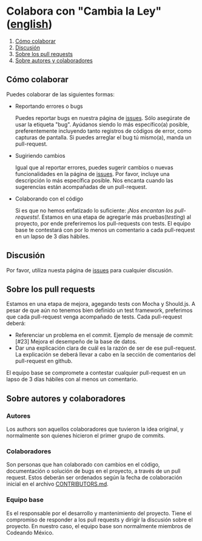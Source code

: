 # Colabora con "Cambia la Ley" ([english](/CONTRIBUTE.md))

1. [Cómo colaborar](#cómo-colaborar)
2. [Discusión](#discusión)
3. [Sobre los pull requests](#sobre-pull-requests)
4. [Sobre autores y colaboradores](#sobre-autores-y-colaboradores)



## Cómo colaborar
Puedes colaborar de las siguientes formas:
- Reportando errores o bugs

  Puedes reportar bugs en nuestra página de [issues](https://github.com/CodeandoMexico/cambia-la-ley/issues). Sólo asegúrate de usar la etiqueta "bug". Ayúdanos siendo lo más específico(a) posible, preferentemente incluyendo tanto registros de códigos de error, como capturas de pantalla. Si puedes arreglar el bug tú mismo(a), manda un pull-request.

- Sugiriendo cambios

  Igual que al reportar errores, puedes sugerir cambios o nuevas funcionalidades en la página de [issues](https://github.com/CodeandoMexico/cambia-la-ley/issues). Por favor, incluye una descripción lo más específica posible. Nos encanta cuando las sugerencias están acompañadas de un pull-request.

- Colaborando con el código

  Si es que no hemos enfatizado lo suficiente: *¡Nos encantan los pull-requests!*. Estamos en una etapa de agregarle más pruebas(*testing*) al proyecto, por ende preferiremos los pull-requests con tests. El equipo base te contestará con por lo menos un comentario a cada pull-request en un lapso de 3 días hábiles.

## Discusión
Por favor, utiliza nuesta página de [issues](https://github.com/CodeandoMexico/cambia-la-ley/issues) para cualquier discusión.

## Sobre los pull requests
  Estamos en una etapa de mejora, agegando tests con Mocha y Should.js. A pesar de que aún no tenemos bien definido un test framework, preferimos que cada pull-request venga acompañado de tests. Cada pull-request deberá:
  - Referenciar un problema en el commit. Ejemplo de mensaje de commit: [#23] Mejora el desempeño de la base de datos.
  - Dar una explicación clara de cuál es la razón de ser de ese pull-request. La explicación se deberá llevar a cabo en la sección de comentarios del pull-request en github.

  El equipo base se compromete a contestar cualquier pull-request en un lapso de 3 días hábiles con al menos un comentario.

## Sobre autores y colaboradores

### Autores
Los authors son aquellos colaboradores que tuvieron la idea original, y normalmente son quienes hicieron el primer grupo de commits.

### Colaboradores
Son personas que han colaborado con cambios en el código, documentación o solución de bugs en el proyecto, a través de un pull request. Estos deberán ser ordenados según la fecha de colaboración inicial en el archivo [CONTRIBUTORS.md](/CONTRIBUTORS.md).

### Equipo base
Es el responsable por el desarrollo y mantenimiento del proyecto. Tiene el compromiso de responder a los pull requests y dirigir la discusión sobre el proyecto. En nuestro caso, el equipo base son normalmente miembros de Codeando México.
